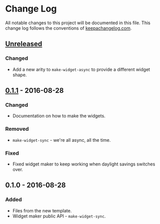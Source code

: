 # Change Log
All notable changes to this project will be documented in this file. This change log follows the conventions of [keepachangelog.com](http://keepachangelog.com/).

## [Unreleased]
### Changed
- Add a new arity to `make-widget-async` to provide a different widget shape.

## [0.1.1] - 2016-08-28
### Changed
- Documentation on how to make the widgets.

### Removed
- `make-widget-sync` - we're all async, all the time.

### Fixed
- Fixed widget maker to keep working when daylight savings switches over.

## 0.1.0 - 2016-08-28
### Added
- Files from the new template.
- Widget maker public API - `make-widget-sync`.

[Unreleased]: https://github.com/your-name/conceptnet-clj/compare/0.1.1...HEAD
[0.1.1]: https://github.com/your-name/conceptnet-clj/compare/0.1.0...0.1.1
